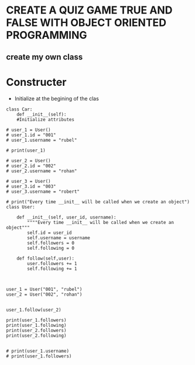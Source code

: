 # CREATE A QUIZ GAME TRUE AND FALSE WITH OBJECT ORIENTED PROGRAMMING

## create my own class


# Constructer
- Initialize at the begining of the clas
```
class Car:
    def __init__(self):
    #Initialize attributes
```


```
# user_1 = User()
# user_1.id = "001"
# user_1.username = "rubel"

# print(user_1)

# user_2 = User()
# user_2.id = "002"
# user_2.username = "rohan"

# user_3 = User()
# user_3.id = "003"
# user_3.username = "robert"
```

```
# print("Every time __init__ will be called when we create an object")
class User:

    def __init__(self, user_id, username):
        """"Every time __init__ will be called when we create an object"""
        self.id = user_id
        self.username = username
        self.followers = 0
        self.following = 0

    def follow(self,user):
        user.followers += 1
        self.following += 1



user_1 = User("001", "rubel")
user_2 = User("002", "rohan")


user_1.follow(user_2)

print(user_1.followers)
print(user_1.following)
print(user_2.followers)
print(user_2.following)


# print(user_1.username)
# print(user_1.followers)
```